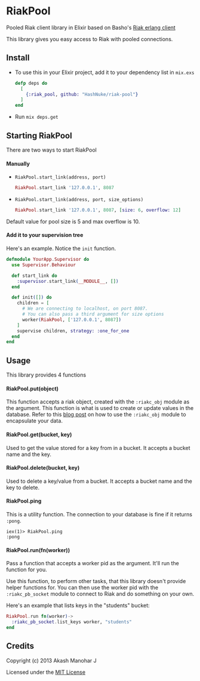 # RiakPool

Pooled Riak client library in Elixir based on Basho's [Riak erlang client](https://github.com/basho/riak-erlang-client)

This library gives you easy access to Riak with pooled connections.

## Install

* To use this in your Elixir project, add it to your dependency list in `mix.exs`

  ```elixir
  defp deps do
    [
      {:riak_pool, github: "HashNuke/riak-pool"}
    ]
  end
  ```

* Run `mix deps.get`

## Starting RiakPool

There are two ways to start RiakPool

#### Manually

* `RiakPool.start_link(address, port)`

  ```elixir
  RiakPool.start_link '127.0.0.1', 8087
  ```

* `RiakPool.start_link(address, port, size_options)`

  ```elixir
  RiakPool.start_link '127.0.0.1', 8087, [size: 6, overflow: 12]
  ```

Default value for pool size is 5 and max overflow is 10.

#### Add it to your supervision tree

Here's an example. Notice the `init` function.

```elixir
defmodule YourApp.Supervisor do
  use Supervisor.Behaviour

  def start_link do
    :supervisor.start_link(__MODULE__, [])
  end

  def init([]) do
    children = [
      # We are connecting to localhost, on port 8087.
      # You can also pass a third argument for size options
      worker(RiakPool, ['127.0.0.1', 8087])
    ]
    supervise children, strategy: :one_for_one
  end
end
```


## Usage

This library provides 4 functions

#### RiakPool.put(object)

This function accepts a riak object, created with the `:riakc_obj` module as the argument. This function is what is used to create or update values in the database. Refer to this [blog post](http://akash.im/2013/09/30/using-riak-with-elixir.html) on how to use the `:riakc_obj` module to encapsulate your data.


#### RiakPool.get(bucket, key)

Used to get the value stored for a key from in a bucket. It accepts a bucket name and the key.


#### RiakPool.delete(bucket, key)

Used to delete a key/value from a bucket. It accepts a bucket name and the key to delete.

#### RiakPool.ping

This is a utility function. The connection to your database is fine if it returns `:pong`.

    iex(1)> RiakPool.ping
    :pong

#### RiakPool.run(fn(worker))

Pass a function that accepts a worker pid as the argument. It'll run the function for you.

Use this function, to perform other tasks, that this library doesn't provide helper functions for.  You can then use the worker pid with the `:riakc_pb_socket` module to connect to Riak and do something on your own.

Here's an example that lists keys in the "students" bucket:

```elixir
RiakPool.run fn(worker)->
  :riakc_pb_socket.list_keys worker, "students"
end
```

## Credits

Copyright (c) 2013 Akash Manohar J

Licensed under the [MIT License](https://github.com/HashNuke/riak-pool/blob/master/LICENSE)
